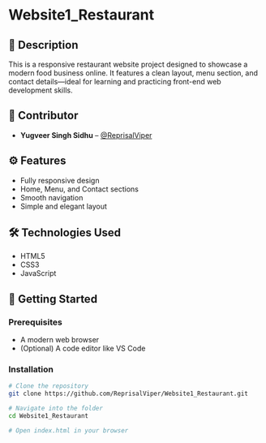 # Website1_Restaurant

## 📌 Description  
This is a responsive restaurant website project designed to showcase a modern food business online. It features a clean layout, menu section, and contact details—ideal for learning and practicing front-end web development skills.

## 🤝 Contributor  
- **Yugveer Singh Sidhu** – [@ReprisalViper](https://github.com/ReprisalViper)

## ⚙️ Features  
- Fully responsive design  
- Home, Menu, and Contact sections  
- Smooth navigation  
- Simple and elegant layout  

## 🛠️ Technologies Used  
- HTML5  
- CSS3  
- JavaScript  

## 🚀 Getting Started  

### Prerequisites  
- A modern web browser  
- (Optional) A code editor like VS Code  

### Installation  
```bash
# Clone the repository
git clone https://github.com/ReprisalViper/Website1_Restaurant.git

# Navigate into the folder
cd Website1_Restaurant

# Open index.html in your browser
